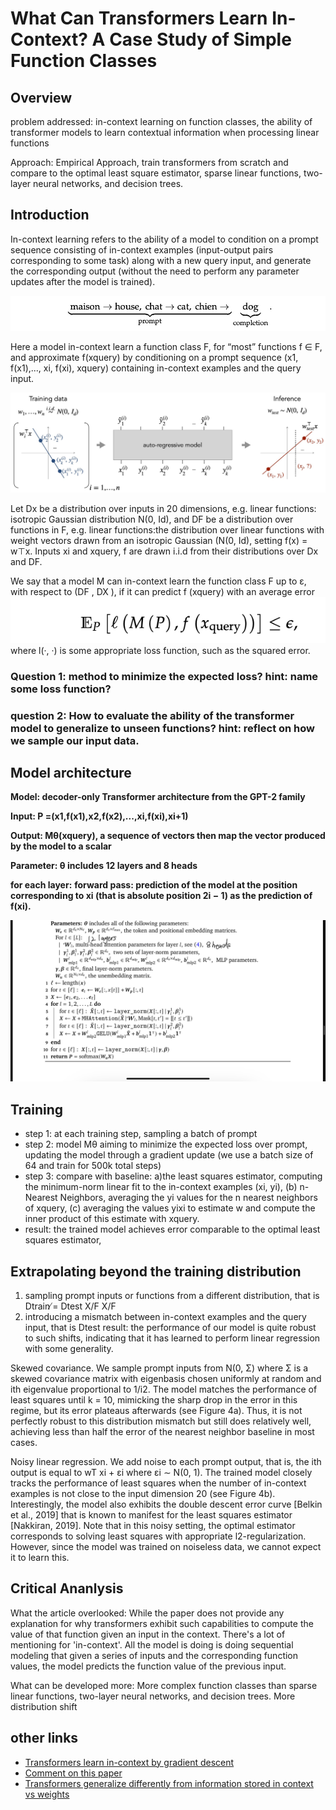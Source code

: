# What Can Transformers Learn In-Context? A Case Study of Simple Function Classes

## Overview
problem addressed: in-context learning on function classes, the ability of transformer models to learn contextual information when processing linear functions

Approach: Empirical Approach, train transformers from scratch and compare to the optimal least square estimator, sparse linear functions, two-layer neural networks, and decision trees. 

## Introduction
In-context learning refers to the ability of a model to condition on a prompt sequence consisting of in-context examples (input-output pairs corresponding to some task) along with a new query input, and generate the corresponding output (without the need to perform any parameter updates after the model is trained).

![](overview.jpg)

Here a model in-context learn a function class F, for “most” functions f ∈ F, and approximate f(xquery) by conditioning on a prompt sequence (x1, f(x1),..., xi, f(xi), xquery) containing in-context examples and the query input.

![](setting.jpg)

Let Dx be a distribution over inputs in 20 dimensions, e.g. linear functions: isotropic Gaussian distribution N(0, Id),
and DF be a distribution over functions in F, e.g. linear functions:the distribution over linear functions with weight vectors drawn from an isotropic Gaussian (N(0, Id), setting f(x) = w⊤x.
Inputs xi and xquery, f are drawn i.i.d from their distributions over Dx and DF.

We say that a model M can in-context learn the function class F up to ε, with respect
to (DF , DX ), if it can predict f (xquery) with an average error
![](decoder.png)
where l(·, ·) is some appropriate loss function, such as the squared error.



### Question 1: method to minimize the expected loss? hint: name some loss function?

### question 2: How to evaluate the ability of the transformer model to generalize to unseen functions? hint: reflect on how we sample our input data.

## Model architecture
**Model: decoder-only Transformer architecture from the GPT-2 family**

**Input: P =(x1,f(x1),x2,f(x2),...,xi,f(xi),xi+1)**

**Output: Mθ(xquery), a sequence of vectors then map the vector produced by the model to a scalar** 

**Parameter: θ includes 12 layers and 8 heads**

**for each layer:**
**forward pass: prediction of the model at the position corresponding to xi (that is absolute position 2i − 1) as the prediction of f(xi).**

![](decoder.jpeg)

## Training
- step 1: at each training step, sampling a batch of prompt
- step 2: model Mθ aiming to minimize the expected loss over prompt, updating the model through a gradient update (we use a batch size of 64 and train for 500k total steps)
- step 3: compare with baseline: a)the least squares estimator, computing the minimum-norm linear fit to the in-context examples (xi, yi), (b) n-Nearest Neighbors, averaging the yi values for the n nearest neighbors of xquery, (c) averaging the values yixi to estimate w and compute the inner product of this estimate with xquery. 
- result: the trained model achieves error comparable to the optimal least squares estimator,
## Extrapolating beyond the training distribution
1. sampling prompt inputs or functions from a different distribution, that is Dtrain ̸= Dtest X/F X/F
2. introducing a mismatch between in-context examples and the query input, that is Dtest
result: the performance of our model is quite robust to such shifts, indicating that it has learned to perform linear regression with some generality.

Skewed covariance. We sample prompt inputs from N(0, Σ) where Σ is a skewed covariance matrix with eigenbasis chosen uniformly at random and ith eigenvalue proportional to 1/i2. The model matches the performance of least squares until k = 10, mimicking the sharp drop in the error in this regime, but its error plateaus afterwards (see Figure 4a). Thus, it is not perfectly robust to this distribution mismatch but still does relatively well, achieving less than half the error of the nearest neighbor baseline in most cases.

Noisy linear regression. We add noise to each prompt output, that is, the ith output is equal to wT xi + εi where εi ∼ N(0, 1). The trained model closely tracks the performance of least squares when the number of in-context examples is not close to the input dimension 20 (see Figure 4b). Interestingly, the model also exhibits the double descent error curve [Belkin et al., 2019] that is known to manifest for the least squares estimator [Nakkiran, 2019]. Note that in this noisy setting, the optimal estimator corresponds to solving least squares with appropriate l2-regularization. However, since the model was trained on noiseless data, we cannot expect it to learn this.

## Critical Ananlysis
What the article overlooked: 
While the paper does not provide any explanation for why transformers exhibit such capabilities to compute the value of that function given an input in the context.
There's a lot of mentioning for 'in-context'. All the model is doing is doing sequential modeling that given a series of inputs and the corresponding function values, the model predicts the function value of the previous input. 

What can be developed more:
More complex function classes than sparse linear functions, two-layer neural networks, and decision trees. More distribution shift


## other links
- [Transformers learn in-context by gradient descent](https://arxiv.org/pdf/2212.07677.pdf)
- [Comment on this paper](https://openreview.net/forum?id=flNZJ2eOet)
- [Transformers generalize differently from information stored in context vs weights](https://arxiv.org/pdf/2210.05675.pdf)
